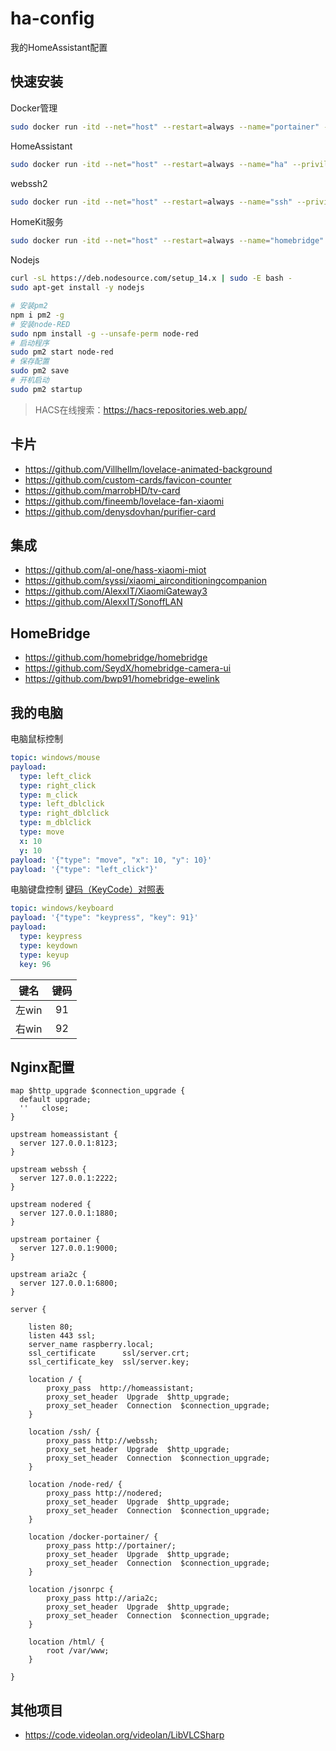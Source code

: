 # ha-config
我的HomeAssistant配置

## 快速安装

Docker管理
```bash
sudo docker run -itd --net="host" --restart=always --name="portainer" -v /var/run/docker.sock:/var/run/docker.sock -v ~/portainer:/data portainer/portainer-ce:latest
```
HomeAssistant
```bash
sudo docker run -itd --net="host" --restart=always --name="ha" --privileged=true -v ~/homeassistant:/config -e TZ="Asia/Shanghai" homeassistant/home-assistant:latest
```
webssh2
```bash
sudo docker run -itd --net="host" --restart=always --name="ssh" --privileged=true ilteoood/webssh2:latest
```
HomeKit服务
```bash
sudo docker run -itd --net="host" --restart=always --name="homebridge" -v ~/homebridge:/homebridge oznu/homebridge:latest
```
Nodejs
```bash
curl -sL https://deb.nodesource.com/setup_14.x | sudo -E bash -
sudo apt-get install -y nodejs
```

```bash
# 安装pm2
npm i pm2 -g
# 安装node-RED
sudo npm install -g --unsafe-perm node-red
# 启动程序
sudo pm2 start node-red
# 保存配置
sudo pm2 save
# 开机启动
sudo pm2 startup
```

> HACS在线搜索：https://hacs-repositories.web.app/

## 卡片
- https://github.com/Villhellm/lovelace-animated-background
- https://github.com/custom-cards/favicon-counter
- https://github.com/marrobHD/tv-card
- https://github.com/fineemb/lovelace-fan-xiaomi
- https://github.com/denysdovhan/purifier-card

## 集成
- https://github.com/al-one/hass-xiaomi-miot
- https://github.com/syssi/xiaomi_airconditioningcompanion
- https://github.com/AlexxIT/XiaomiGateway3
- https://github.com/AlexxIT/SonoffLAN

## HomeBridge
- https://github.com/homebridge/homebridge
- https://github.com/SeydX/homebridge-camera-ui
- https://github.com/bwp91/homebridge-ewelink

## 我的电脑

电脑鼠标控制
```yaml
topic: windows/mouse
payload:
  type: left_click
  type: right_click
  type: m_click
  type: left_dblclick
  type: right_dblclick
  type: m_dblclick
  type: move
  x: 10
  y: 10
payload: '{"type": "move", "x": 10, "y": 10}'
payload: '{"type": "left_click"}'
```

电脑键盘控制 [键码（KeyCode）对照表](http://www.atoolbox.net/Tool.php?Id=815)
```yaml
topic: windows/keyboard
payload: '{"type": "keypress", "key": 91}'
payload:
  type: keypress
  type: keydown
  type: keyup
  key: 96
```
|  键名      | 键码   |
|  :----:    | :----:  |
| 左win      | 91    |
| 右win      | 92    |

## Nginx配置
```nginx
map $http_upgrade $connection_upgrade {
  default upgrade;
  ''   close;
}

upstream homeassistant { 
  server 127.0.0.1:8123;
}

upstream webssh { 
  server 127.0.0.1:2222;
}

upstream nodered {
  server 127.0.0.1:1880;
}

upstream portainer {
  server 127.0.0.1:9000;
}

upstream aria2c {
  server 127.0.0.1:6800;
}

server {

    listen 80;
    listen 443 ssl;
    server_name raspberry.local;
    ssl_certificate      ssl/server.crt;
    ssl_certificate_key  ssl/server.key;

    location / {
        proxy_pass  http://homeassistant;
        proxy_set_header  Upgrade  $http_upgrade;
        proxy_set_header  Connection  $connection_upgrade;
    }

    location /ssh/ {
        proxy_pass http://webssh;
        proxy_set_header  Upgrade  $http_upgrade;
        proxy_set_header  Connection  $connection_upgrade;
    }

    location /node-red/ {
        proxy_pass http://nodered;
        proxy_set_header  Upgrade  $http_upgrade;
        proxy_set_header  Connection  $connection_upgrade;
    }

    location /docker-portainer/ {
        proxy_pass http://portainer/;
        proxy_set_header  Upgrade  $http_upgrade;
        proxy_set_header  Connection  $connection_upgrade;
    }

    location /jsonrpc {
        proxy_pass http://aria2c;
        proxy_set_header  Upgrade  $http_upgrade;
        proxy_set_header  Connection  $connection_upgrade;
    }

    location /html/ {
        root /var/www;
    }

}
```

## 其他项目
- https://code.videolan.org/videolan/LibVLCSharp